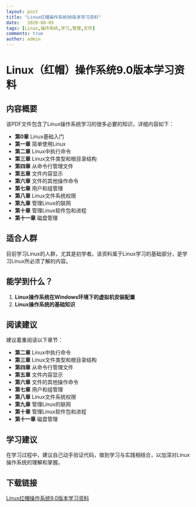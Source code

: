 ```yaml
---
layout: post
title: "Linux红帽操作系统90版本学习资料"
date:   2020-08-05
tags: [Linux,操作系统,学习,管理,文件]
comments: true
author: admin
---
```

# Linux（红帽）操作系统9.0版本学习资料

## 内容概要

该PDF文件包含了Linux操作系统学习的很多必要的知识，详细内容如下：

- **第0章** Linux基础入门
- **第一章** 简单使用Linux
- **第二章** Linux中执行命令
- **第三章** Linux文件类型和根目录结构
- **第四章** 从命令行管理文件
- **第五章** 文件内容显示
- **第六章** 文件的其他操作命令
- **第七章** 用户和组管理
- **第八章** Linux文件系统权限
- **第九章** 管理Linux的联网
- **第十章** 管理Linux软件包和进程
- **第十一章** 磁盘管理

## 适合人群

目前学习Linux的人群，尤其是初学者。该资料属于Linux学习的基础部分，是学习Linux所必须了解的内容。

## 能学到什么？

1. **Linux操作系统在Windows环境下的虚拟机安装配置**
2. **Linux操作系统的基础知识**

## 阅读建议

建议着重阅读以下章节：

- **第二章** Linux中执行命令
- **第三章** Linux文件类型和根目录结构
- **第四章** 从命令行管理文件
- **第五章** 文件内容显示
- **第六章** 文件的其他操作命令
- **第七章** 用户和组管理
- **第八章** Linux文件系统权限
- **第九章** 管理Linux的联网
- **第十章** 管理Linux软件包和进程
- **第十一章** 磁盘管理

## 学习建议

在学习过程中，建议自己动手验证代码，做到学习与实践相结合，以加深对Linux操作系统的理解和掌握。

## 下载链接

[Linux红帽操作系统9.0版本学习资料](https://pan.quark.cn/s/b3da82c9e824)